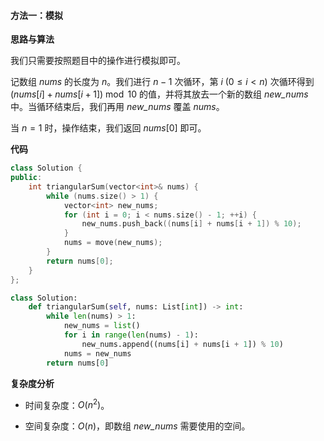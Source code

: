 #### 方法一：模拟

**思路与算法**

我们只需要按照题目中的操作进行模拟即可。

记数组 $\textit{nums}$ 的长度为 $n$。我们进行 $n-1$ 次循环，第 $i~(0 \leq i < n)$ 次循环得到 $(\textit{nums}[i] + \textit{nums}[i+1]) \bmod 10$ 的值，并将其放去一个新的数组 $\textit{new\_nums}$ 中。当循环结束后，我们再用 $\textit{new\_nums}$ 覆盖 $\textit{nums}$。

当 $n=1$ 时，操作结束，我们返回 $\textit{nums}[0]$ 即可。

**代码**

```C++ [sol1-C++]
class Solution {
public:
    int triangularSum(vector<int>& nums) {
        while (nums.size() > 1) {
            vector<int> new_nums;
            for (int i = 0; i < nums.size() - 1; ++i) {
                new_nums.push_back((nums[i] + nums[i + 1]) % 10);
            }
            nums = move(new_nums);
        }
        return nums[0];
    }
};
```

```Python [sol1-Python3]
class Solution:
    def triangularSum(self, nums: List[int]) -> int:
        while len(nums) > 1:
            new_nums = list()
            for i in range(len(nums) - 1):
                new_nums.append((nums[i] + nums[i + 1]) % 10)
            nums = new_nums
        return nums[0]
```

**复杂度分析**

- 时间复杂度：$O(n^2)$。

- 空间复杂度：$O(n)$，即数组 $\textit{new\_nums}$ 需要使用的空间。